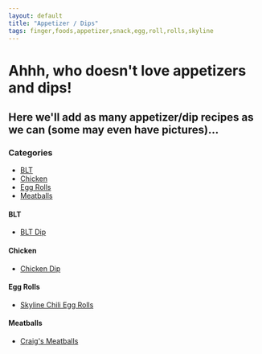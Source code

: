 ```yaml
---
layout: default
title: "Appetizer / Dips"
tags: finger,foods,appetizer,snack,egg,roll,rolls,skyline
---
```

# Ahhh, who doesn't love appetizers and dips!

## Here we'll add as many appetizer/dip recipes as we can (some may even have pictures)...

### Categories
<!-- TOC depthFrom:4 depthTo:6 withLinks:1 updateOnSave:1 orderedList:0 -->

- [BLT](#blt)
- [Chicken](#chicken)
- [Egg Rolls](#egg-rolls)
- [Meatballs](#meatballs)

<!-- /TOC -->

#### BLT
* [BLT Dip]({{site.github.url}}/AppetizerDips/BLTDip/index.html)

#### Chicken
* [Chicken Dip]({{site.github.url}}/AppetizerDips/ChickenDip/index.html)

#### Egg Rolls
* [Skyline Chili Egg Rolls]({{site.github.url}}/AppetizerDips/SkylineChiliEggRolls/index.html)

#### Meatballs
* [Craig's Meatballs]({{site.github.url}}/AppetizerDips/TheCraigsMeatballs/index.html)
